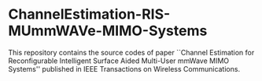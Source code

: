 # ChannelEstimation-RIS-MUmmWAVe-MIMO-Systems
This repository contains the source codes of paper ``Channel Estimation for Reconfigurable Intelligent
Surface Aided Multi-User mmWave MIMO Systems'' published in IEEE Transactions on Wireless Communications.
